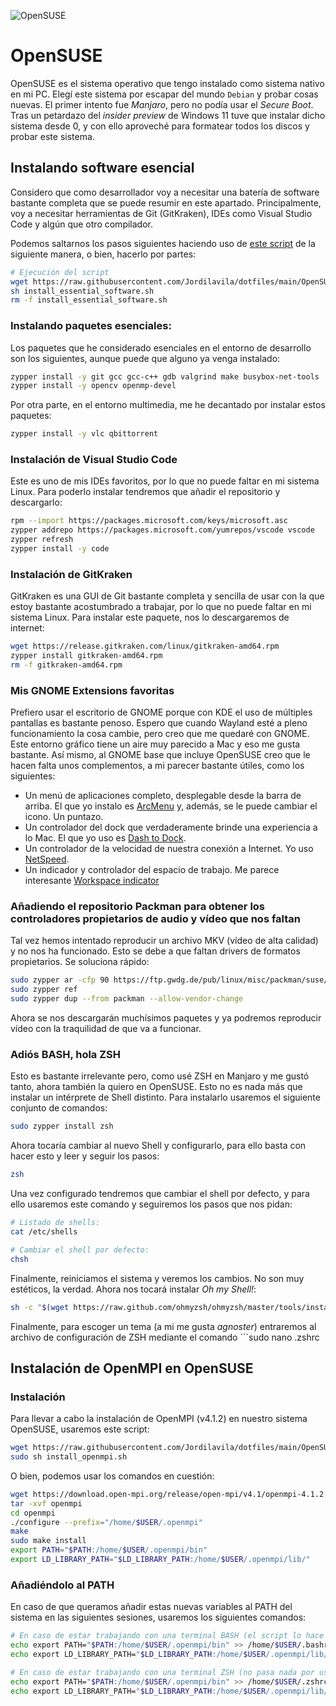 ![OpenSUSE](https://img.shields.io/badge/OpenSUSE-0C322C?style=for-the-badge&logo=SUSE&logoColor=white)

# OpenSUSE

OpenSUSE es el sistema operativo que tengo instalado como sistema nativo en mi PC. Elegí este sistema por escapar del mundo ```Debian``` y probar cosas nuevas. El primer intento fue _Manjaro_, pero no podía usar el _Secure Boot_. Tras un petardazo del _insider preview_ de Windows 11 tuve que instalar dicho sistema desde 0, y con ello aproveché para formatear todos los discos y probar este sistema.

## Instalando software esencial

Considero que como desarrollador voy a necesitar una batería de software bastante completa que se puede resumir en este apartado. Principalmente, voy a necesitar herramientas de Git (GitKraken), IDEs como Visual Studio Code y algún que otro compilador.

Podemos saltarnos los pasos siguientes haciendo uso de [este script](install_files/install_essential_software.sh) de la siguiente manera, o bien, hacerlo por partes:

```bash
# Ejecución del script
wget https://raw.githubusercontent.com/Jordilavila/dotfiles/main/OpenSUSE/install_files/install_essential_software.sh
sh install_essential_software.sh
rm -f install_essential_software.sh
```

### Instalando paquetes esenciales:

Los paquetes que he considerado esenciales en el entorno de desarrollo son los siguientes, aunque puede que alguno ya venga instalado:

```bash
zypper install -y git gcc gcc-c++ gdb valgrind make busybox-net-tools
zypper install -y opencv openmp-devel
```

Por otra parte, en el entorno multimedia, me he decantado por instalar estos paquetes:

```bash
zypper install -y vlc qbittorrent
```

### Instalación de Visual Studio Code

Este es uno de mis IDEs favoritos, por lo que no puede faltar en mi sistema Linux. Para poderlo instalar tendremos que añadir el repositorio y descargarlo:

```bash
rpm --import https://packages.microsoft.com/keys/microsoft.asc
zypper addrepo https://packages.microsoft.com/yumrepos/vscode vscode
zypper refresh
zypper install -y code
```

### Instalación de GitKraken

GitKraken es una GUI de Git bastante completa y sencilla de usar con la que estoy bastante acostumbrado a trabajar, por lo que no puede faltar en mi sistema Linux. Para instalar este paquete, nos lo descargaremos de internet:

```bash
wget https://release.gitkraken.com/linux/gitkraken-amd64.rpm
zypper install gitkraken-amd64.rpm
rm -f gitkraken-amd64.rpm
```

### Mis GNOME Extensions favoritas

Prefiero usar el escritorio de GNOME porque con KDE el uso de múltiples pantallas es bastante penoso. Espero que cuando Wayland esté a pleno funcionamiento la cosa cambie, pero creo que me quedaré con GNOME. Este entorno gráfico tiene un aire muy parecido a Mac y eso me gusta bastante. Así mismo, al GNOME base que incluye OpenSUSE creo que le hacen falta unos complementos, a mi parecer bastante útiles, como los siguientes:

- Un menú de aplicaciones completo, desplegable desde la barra de arriba. El que yo instalo es [ArcMenu](https://extensions.gnome.org/extension/3628/arcmenu/) y, además, se le puede cambiar el icono. Un puntazo.
- Un controlador del dock que verdaderamente brinde una experiencia a lo Mac. El que yo uso es [Dash to Dock](https://extensions.gnome.org/extension/307/dash-to-dock/).
- Un controlador de la velocidad de nuestra conexión a Internet. Yo uso [NetSpeed](https://extensions.gnome.org/extension/104/netspeed/).
- Un indicador y controlador del espacio de trabajo. Me parece interesante [Workspace indicator](https://extensions.gnome.org/extension/3952/workspace-indicator/)

### Añadiendo el repositorio Packman para obtener los controladores propietarios de audio y vídeo que nos faltan

Tal vez hemos intentado reproducir un archivo MKV (vídeo de alta calidad) y no nos ha funcionado. Esto se debe a que faltan drivers de formatos propietarios. Se soluciona rápido:

```bash
sudo zypper ar -cfp 90 https://ftp.gwdg.de/pub/linux/misc/packman/suse/openSUSE_Tumbleweed/ packman
sudo zypper ref
sudo zypper dup --from packman --allow-vendor-change
```

Ahora se nos descargarán muchísimos paquetes y ya podremos reproducir vídeo con la traquilidad de que va a funcionar.

### Adiós BASH, hola ZSH

Esto es bastante irrelevante pero, como usé ZSH en Manjaro y me gustó tanto, ahora también la quiero en OpenSUSE. Esto no es nada más que instalar un intérprete de Shell distinto. Para instalarlo usaremos el siguiente conjunto de comandos:

```bash
sudo zypper install zsh
```

Ahora tocaría cambiar al nuevo Shell y configurarlo, para ello basta con hacer esto y leer y seguir los pasos:

```bash
zsh
```

Una vez configurado tendremos que cambiar el shell por defecto, y para ello usaremos este comando y seguiremos los pasos que nos pidan:

```bash
# Listado de shells:
cat /etc/shells

# Cambiar el shell por defecto:
chsh
```

Finalmente, reiniciamos el sistema y veremos los cambios. No son muy estéticos, la verdad. Ahora nos tocará instalar _Oh my Shell!_:

```bash
sh -c "$(wget https://raw.github.com/ohmyzsh/ohmyzsh/master/tools/install.sh -O -)"
```

Finalmente, para escoger un tema (a mi me gusta _agnoster_) entraremos al archivo de configuración de ZSH mediante el comando ```sudo nano .zshrc

## Instalación de OpenMPI en OpenSUSE

### Instalación

Para llevar a cabo la instalación de OpenMPI (v4.1.2) en nuestro sistema OpenSUSE, usaremos este script:

```bash
wget https://raw.githubusercontent.com/Jordilavila/dotfiles/main/OpenSUSE/install_files/install_openmpi.sh
sudo sh install_openmpi.sh
```

O bien, podemos usar los comandos en cuestión:

```bash
wget https://download.open-mpi.org/release/open-mpi/v4.1/openmpi-4.1.2.tar.gz -O openmpi.tar.gz
tar -xvf openmpi
cd openmpi
./configure --prefix="/home/$USER/.openmpi"
make
sudo make install
export PATH="$PATH:/home/$USER/.openmpi/bin"
export LD_LIBRARY_PATH="$LD_LIBRARY_PATH:/home/$USER/.openmpi/lib/"
```

### Añadiéndolo al PATH

En caso de que queramos añadir estas nuevas variables al PATH del sistema en las siguientes sesiones, usaremos los siguientes comandos:

```bash
# En caso de estar trabajando con una terminal BASH (el script lo hace por defecto)
echo export PATH="$PATH:/home/$USER/.openmpi/bin" >> /home/$USER/.bashrc
echo export LD_LIBRARY_PATH="$LD_LIBRARY_PATH:/home/$USER/.openmpi/lib/" >> /home/$USER/.bashrc

# En caso de estar trabajando con una terminal ZSH (no pasa nada por usar esto si hemos usado el script)
echo export PATH="$PATH:/home/$USER/.openmpi/bin" >> /home/$USER/.zshrc
echo export LD_LIBRARY_PATH="$LD_LIBRARY_PATH:/home/$USER/.openmpi/lib/" >> /home/$USER/.zshrc
```
